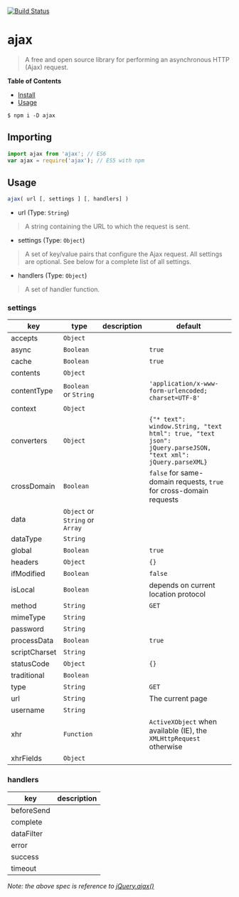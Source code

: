 [![Build Status](https://travis-ci.org/Neveres/ajax.svg?branch=master)](https://travis-ci.org/Neveres/ajax)

# ajax

> A free and open source library for performing an asynchronous HTTP (Ajax) request.

**Table of Contents**

- [Install](#Install)
- [Usage](#Usage)

<a name="Install"></a>

```shell
$ npm i -D ajax
```
<a name="Usage"></a>

## Importing

```js
import ajax from 'ajax'; // ES6
var ajax = require('ajax'); // ES5 with npm
```

## Usage

```js
ajax( url [, settings ] [, handlers] )
```
- url (Type: `String`)
> A string containing the URL to which the request is sent.

- settings (Type: `Object`)
> A set of key/value pairs that configure the Ajax request. All settings are optional. See below for a complete list of all settings.

- handlers (Type: `Object`)
> A set of handler function.


### settings

| key | type | description | default |
| - | - | - | - |
| accepts | `Object` |  |  |
| async | `Boolean` | | `true` |
| cache | `Boolean` |  | `true` |
| contents | `Object` |  |  |
| contentType | `Boolean` or `String` |  | `'application/x-www-form-urlencoded; charset=UTF-8'` |
| context | `Object` |  |  |
| converters | `Object` |  | `{"* text": window.String, "text html": true, "text json": jQuery.parseJSON, "text xml": jQuery.parseXML}` |
| crossDomain | `Boolean` |  | `false` for same-domain requests, `true` for cross-domain requests |
| data | `Object` or `String` or `Array` |  |  |
| dataType | `String` |  |  |
| global | `Boolean` |  | `true` |
| headers | `Object` |  | `{}` |
| ifModified | `Boolean` |  | `false` |
| isLocal | `Boolean` |  | depends on current location protocol |
| method | `String` |  | `GET` |
| mimeType | `String` |  |  |
| password | `String` |  |  |
| processData | `Boolean` |  | `true` |
| scriptCharset | `String` |  |  |
| statusCode | `Object` |  | `{}` |
| traditional | `Boolean` |  |  |
| type | `String` |  | `GET` |
| url  | `String` |  | The current page |
| username | `String` |  |  |
| xhr | `Function` |  | `ActiveXObject` when available (IE), the `XMLHttpRequest` otherwise |
| xhrFields | `Object` |  |  |

### handlers

| key | description |
| - | - |
| beforeSend |  |
| complete |  |
| dataFilter | |
| error |  |
| success |  |
| timeout |  |

*Note: the above spec is reference to [jQuery.ajax()](http://api.jquery.com/jquery.ajax/)*